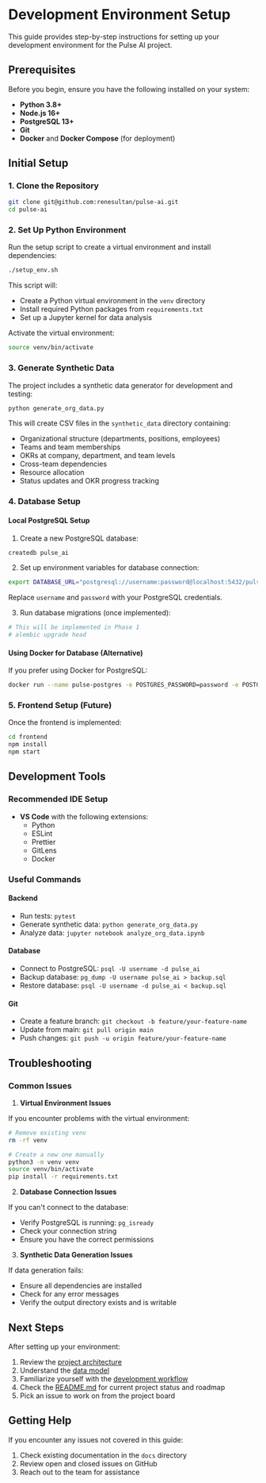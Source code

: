# Development Environment Setup

This guide provides step-by-step instructions for setting up your development environment for the Pulse AI project.

## Prerequisites

Before you begin, ensure you have the following installed on your system:

- **Python 3.8+**
- **Node.js 16+**
- **PostgreSQL 13+**
- **Git**
- **Docker** and **Docker Compose** (for deployment)

## Initial Setup

### 1. Clone the Repository

```bash
git clone git@github.com:renesultan/pulse-ai.git
cd pulse-ai
```

### 2. Set Up Python Environment

Run the setup script to create a virtual environment and install dependencies:

```bash
./setup_env.sh
```

This script will:
- Create a Python virtual environment in the `venv` directory
- Install required Python packages from `requirements.txt`
- Set up a Jupyter kernel for data analysis

Activate the virtual environment:

```bash
source venv/bin/activate
```

### 3. Generate Synthetic Data

The project includes a synthetic data generator for development and testing:

```bash
python generate_org_data.py
```

This will create CSV files in the `synthetic_data` directory containing:
- Organizational structure (departments, positions, employees)
- Teams and team memberships
- OKRs at company, department, and team levels
- Cross-team dependencies
- Resource allocation
- Status updates and OKR progress tracking

### 4. Database Setup

#### Local PostgreSQL Setup

1. Create a new PostgreSQL database:

```bash
createdb pulse_ai
```

2. Set up environment variables for database connection:

```bash
export DATABASE_URL="postgresql://username:password@localhost:5432/pulse_ai"
```

Replace `username` and `password` with your PostgreSQL credentials.

3. Run database migrations (once implemented):

```bash
# This will be implemented in Phase 1
# alembic upgrade head
```

#### Using Docker for Database (Alternative)

If you prefer using Docker for PostgreSQL:

```bash
docker run --name pulse-postgres -e POSTGRES_PASSWORD=password -e POSTGRES_USER=pulse -e POSTGRES_DB=pulse_ai -p 5432:5432 -d postgres:13
```

### 5. Frontend Setup (Future)

Once the frontend is implemented:

```bash
cd frontend
npm install
npm start
```

## Development Tools

### Recommended IDE Setup

- **VS Code** with the following extensions:
  - Python
  - ESLint
  - Prettier
  - GitLens
  - Docker

### Useful Commands

#### Backend

- Run tests: `pytest`
- Generate synthetic data: `python generate_org_data.py`
- Analyze data: `jupyter notebook analyze_org_data.ipynb`

#### Database

- Connect to PostgreSQL: `psql -U username -d pulse_ai`
- Backup database: `pg_dump -U username pulse_ai > backup.sql`
- Restore database: `psql -U username -d pulse_ai < backup.sql`

#### Git

- Create a feature branch: `git checkout -b feature/your-feature-name`
- Update from main: `git pull origin main`
- Push changes: `git push -u origin feature/your-feature-name`

## Troubleshooting

### Common Issues

1. **Virtual Environment Issues**

If you encounter problems with the virtual environment:

```bash
# Remove existing venv
rm -rf venv

# Create a new one manually
python3 -m venv venv
source venv/bin/activate
pip install -r requirements.txt
```

2. **Database Connection Issues**

If you can't connect to the database:

- Verify PostgreSQL is running: `pg_isready`
- Check your connection string
- Ensure you have the correct permissions

3. **Synthetic Data Generation Issues**

If data generation fails:

- Ensure all dependencies are installed
- Check for any error messages
- Verify the output directory exists and is writable

## Next Steps

After setting up your environment:

1. Review the [project architecture](../architecture/overview.md)
2. Understand the [data model](../architecture/data-model.md)
3. Familiarize yourself with the [development workflow](workflow.md)
4. Check the [README.md](../../README.md) for current project status and roadmap
5. Pick an issue to work on from the project board

## Getting Help

If you encounter any issues not covered in this guide:

1. Check existing documentation in the `docs` directory
2. Review open and closed issues on GitHub
3. Reach out to the team for assistance
